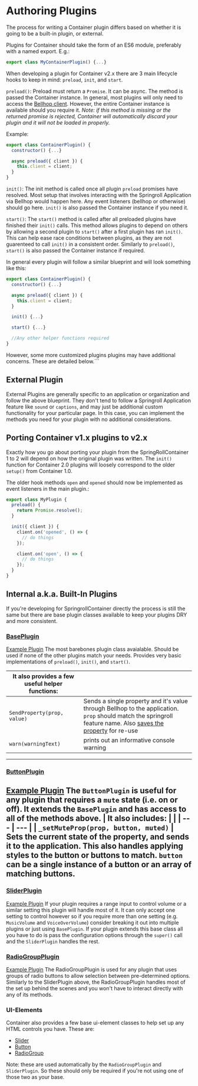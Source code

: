 # Authoring Plugins

The process for writing a Container plugin differs based on whether it is going to be a built-in plugin, or external.

Plugins for Container should take the form of an ES6 module, preferably with a named export. E.g.:
```javascript
export class MyContainerPlugin() {...}
```

When developing a plugin for Container v2.x there are 3 main lifecycle hooks to keep in mind: `preload`, `init`, and `start`.

`preload()`: Preload must return a `Promise`. It can be async. The method is passed the Container instance. In general, most plugins will only need to access the [Bellhop client](https://github.com/SpringRoll/Bellhop). However, the entire Container instance is available should you require it.
*Note: if this method is missing or the returned promise is rejected, Container will automatically discard your plugin and it will not be loaded in properly.*

Example:
```javascript
export class ContainerPlugin() {
  constructor() {...}

  async preload({ client }) {
    this.client = client;
  }
}
```

`init()`: The init method is called once all plugin `preload` promises have resolved. Most setup that involves interacting with the Springroll Application via Bellhop would happen here. Any event listeners (bellhop or otherwise) should go here. `init()` is also passed the Container instance if you need it.

`start()`: The `start()` method is called after all preloaded plugins have finished their `init()` calls. This method allows plugins to depend on others by allowing a second plugin to `start()` after a first plugin has ran `init()`. This can help ease race conditions between plugins, as they are not guarenteed to call `init()` in a consistent order. Similarly to `preload()`, `start()` is also passed the Container instance if required.

In general every plugin will follow a similar blueprint and will look something like this:
```javascript
export class ContainerPlugin() {
  constructor() {...}

  async preload({ client }) {
    this.client = client;
  }

  init() {...}

  start() {...}

  //Any other helper functions required
}
```

However, some more customized plugins plugins may have additional concerns. These are detailed below.```

## External Plugin
External Plugins are generally specific to an application or organization and follow the above blueprint. They don't tend to follow a Springroll Application feature like `sound` or `captions`, and may just be additional custom functionality for your particular page. In this case, you can implement the methods you need for your plugin with no additional considerations.

## Porting Container v1.x plugins to v2.x
Exactly how you go about porting your plugin from the SpringRollContainer 1 to 2 will depend on how the original plugin was written. The `init()` function for Container 2.0 plugins will loosely correspond to the older `setup()` from Container 1.0.

The older hook methods `open` and `opened` should now be implemented as event listeners in the main plugin.:
```javascript
export class MyPlugin {
  preload() {
    return Promise.resolve();
  }

  init({ client }) {
    client.on('opened', () => {
      // do things
    });

    client.on('open', () => {
      // do things
    });
  }
}
```


## Internal a.k.a. Built-In Plugins
If you're developing for SpringrollContainer directly the process is still the same but there are base plugin classes available to keep your plugins DRY and more consistent.

### [BasePlugin](https://github.com/pbs/SpringRollContainer/blob/main/src/base-plugins/BasePlugin.js)
[Example Plugin](https://github.com/pbs/SpringRollContainer/blob/main/src/plugins/KeyboardMapPlugin.js)
The most barebones plugin class avaialable. Should be used if none of the other plugins match your needs.
Provides very basic implementations of `preload()`, `init()`, and `start()`.

| It also provides a few useful helper functions: | |
| --- | --- |
| `SendProperty(prop, value)` | Sends a single property and it's value through Bellhop to the application. `prop` should match the springroll feature name. Also [saves the property](https://github.com/pbs/SpringRollContainer#saved-data-api) for re-use |
| `warn(warningText)` | prints out an informative console warning |
---

### [ButtonPlugin](https://github.com/pbs/SpringRollContainer/blob/main/src/base-plugins/ButtonPlugin.js)
[Example Plugin](https://github.com/pbs/SpringRollContainer/blob/main/src/plugins/CaptionsTogglePlugin.js)
The `ButtonPlugin` is useful for any plugin that requires a `mute` state (i.e. on or off). It extends the `BasePlugin` and has access to all of the methods above.
| It also includes: | |
| --- | --- |
| `_setMuteProp(prop, button, muted)` | Sets the current state of the property, and sends it to the application. This also handles applying styles to the button or buttons to match. `button` can be a single instance of a button or an array of matching buttons.
---

### [SliderPlugin](https://github.com/pbs/SpringRollContainer/blob/main/src/base-plugins/SliderPlugin.js)
[Example Plugin](https://github.com/pbs/SpringRollContainer/blob/main/src/plugins/LayersPlugin.js)
If your plugin requires a range input to control volume or a similar setting this plugin will handle most of it. It can only accept one setting to control however so if you require more than one setting (e.g. `MusicVolume` and `VoiceOverVolume`) consider breaking it out into multiple plugins or just using `BasePlugin`. If your plugin extends this base class all you have to do is pass the configuration options through the `super()` call and the `SliderPlugin` handles the rest.

### [RadioGroupPlugin](https://github.com/pbs/SpringRollContainer/blob/main/src/base-plugins/RadioGroupPlugin.js)
[Example Plugin](https://github.com/pbs/SpringRollContainer/blob/main/src/plugins/ColorVisionPlugin.js)
The RadioGroupPlugin is used for any plugin that uses groups of radio buttons to allow selection between pre-determined options. Similarly to the SliderPlugin above, the RadioGroupPlugin handles most of the set up behind the scenes and you won't have to interact directly with any of its methods.

### UI-Elements
Container also provides a few base ui-element classes to help set up any HTML controls you have. These are:
- [Slider](https://github.com/pbs/SpringRollContainer/blob/main/src/ui-elements/Slider.js)
- [Button](https://github.com/pbs/SpringRollContainer/blob/main/src/ui-elements/Button.js)
- [RadioGroup](https://github.com/pbs/SpringRollContainer/blob/main/src/ui-elements/RadioGroup.js)

Note: these are used automatically by the `RadioGroupPlugin` and `SliderPlugin`. So these should only be required if you're not using one of those two as your base.

